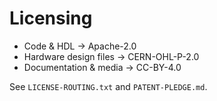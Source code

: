 # Licensing

- Code & HDL → Apache-2.0
- Hardware design files → CERN-OHL-P-2.0
- Documentation & media → CC-BY-4.0

See `LICENSE-ROUTING.txt` and `PATENT-PLEDGE.md`.
